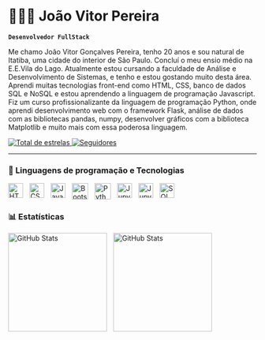 # 👨🏻‍💻 João Vitor Pereira

**`Desenvolvedor FullStack`**

Me chamo João Vitor Gonçalves Pereira, tenho 20 anos e sou natural de Itatiba, uma cidade do interior de São Paulo. Concluí o meu ensio médio na E.E.Vila do Lago. Atualmente estou cursando a faculdade de Análise e Desenvolvimento de Sistemas, e tenho e estou gostando muito desta área. Aprendi muitas tecnologias front-end como HTML, CSS, banco de dados SQL e NoSQL e estou aprendendo a linguagem de programação Javascript. Fiz um curso profissionalizante da linguagem de programação Python, onde aprendi desenvolvimento web com o framework Flask, análise de dados com as bibliotecas pandas, numpy, desenvolver gráficos com a biblioteca Matplotlib e muito mais com essa poderosa linguagem.

<p align="left">
    <a href="https://github.com/GeJo28?tab=repositories&sort=stargazers">
        <img 
            alt="Total de estrelas" 
            title="Total de estrelas GitHub" 
            src="https://custom-icon-badges.demolab.com/github/stars/GeJo28?color=55960c&style=for-the-badge&labelColor=488207&logo=star&label=estrelas"
        />
    </a>
    <a href="https://github.com/GeJo28?tab=followers">
        <img 
            alt="Seguidores" 
            title="Me siga no GitHub" 
            src="https://custom-icon-badges.demolab.com/github/followers/GeJo28?color=236ad3&labelColor=1155ba&style=for-the-badge&logo=github&label=Seguidores&logoColor=white"
        />
    </a>
</p>

---

### 🤖 Linguagens de programação e Tecnologias

<img
    align="left"
    alt="HTML"
    title="HTML"
    width="30px"
    style="padding-right: 10px;"
    src="https://cdn.jsdelivr.net/gh/devicons/devicon@latest/icons/html5/html5-original.svg" 
/>
<img
    align="left"
    alt="CSS"
    title="CSS"
    width="30px"
    style="padding-right: 10px;"
    src="https://cdn.jsdelivr.net/gh/devicons/devicon@latest/icons/css3/css3-original.svg"
/>
<img
    align="left"
    alt="Javascript"
    title="Javascript"
    width="30px"
    style="padding-right: 10px;"
    src="https://cdn.jsdelivr.net/gh/devicons/devicon@latest/icons/javascript/javascript-plain.svg" 
/>
<img
    align="left"
    alt="Bootstrap"
    title="Bootstrap"
    width="33px"
    style="padding-right: 10px;"
    src="https://cdn.jsdelivr.net/gh/devicons/devicon@latest/icons/bootstrap/bootstrap-original.svg" 
/>
<img
    align="left"
    alt="Python"
    title="Python"
    width="33px"
    style="padding-right: 10px;"
    src="https://cdn.jsdelivr.net/gh/devicons/devicon@latest/icons/python/python-original.svg"
/>
<img
    align="left"
    alt="Jupyter"
    title="Jupyter"
    width="30px"
    style="padding-right: 10px;"
    src="https://cdn.jsdelivr.net/gh/devicons/devicon@latest/icons/jupyter/jupyter-original-wordmark.svg" 
/>
<img
    align="left"
    alt="Jupyter"
    title="Jupyter"
    width="30px"
    style="padding-right: 10px;"
    src="https://cdn.jsdelivr.net/gh/devicons/devicon@latest/icons/cplusplus/cplusplus-original.svg" 
/>
<img
    align="left"
    alt="SQLDeveloper"
    title="SQLDeveloper"
    width="30px"
    style="padding-right: 10px;"
    src="https://cdn.jsdelivr.net/gh/devicons/devicon@latest/icons/sqldeveloper/sqldeveloper-original.svg"
/>

<br>
<br>

### 📊 Estatísticas
<p>
  <img 
    align="left" 
    alt="GitHub Stats" 
    height="200" 
    style="padding-right: 10px;" 
    src="https://github-readme-stats.vercel.app/api?username=GeJo28&show_icons=true&theme=dracula&include_all_commits=true&custom_title=Estatísticas do GitHub de Joao Vitor&locale=pt-br" 
  />

<img 
      align="left" 
      alt="GitHub Stats" 
      height="200" 
      src="https://github-readme-stats.vercel.app/api/top-langs/?username=GeJo28&theme=dracula&custom_title=Tecnologias" 
  />

</p>
